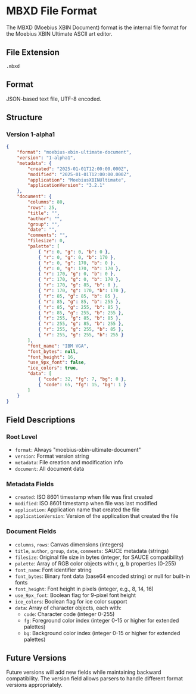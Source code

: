 # MBXD File Format

The MBXD (Moebius XBIN Document) format is the internal file format for the Moebius XBIN Ultimate ASCII art editor.

## File Extension

`.mbxd`

## Format

JSON-based text file, UTF-8 encoded.

## Structure

### Version 1-alpha1

```json
{
    "format": "moebius-xbin-ultimate-document",
    "version": "1-alpha1",
    "metadata": {
        "created": "2025-01-01T12:00:00.000Z",
        "modified": "2025-01-01T12:00:00.000Z",
        "application": "MoebiusXBINUltimate",
        "applicationVersion": "3.2.1"
    },
    "document": {
        "columns": 80,
        "rows": 25,
        "title": "",
        "author": "",
        "group": "",
        "date": "",
        "comments": "",
        "filesize": 0,
        "palette": [
            { "r": 0, "g": 0, "b": 0 },
            { "r": 0, "g": 0, "b": 170 },
            { "r": 0, "g": 170, "b": 0 },
            { "r": 0, "g": 170, "b": 170 },
            { "r": 170, "g": 0, "b": 0 },
            { "r": 170, "g": 0, "b": 170 },
            { "r": 170, "g": 85, "b": 0 },
            { "r": 170, "g": 170, "b": 170 },
            { "r": 85, "g": 85, "b": 85 },
            { "r": 85, "g": 85, "b": 255 },
            { "r": 85, "g": 255, "b": 85 },
            { "r": 85, "g": 255, "b": 255 },
            { "r": 255, "g": 85, "b": 85 },
            { "r": 255, "g": 85, "b": 255 },
            { "r": 255, "g": 255, "b": 85 },
            { "r": 255, "g": 255, "b": 255 }
        ],
        "font_name": "IBM VGA",
        "font_bytes": null,
        "font_height": 16,
        "use_9px_font": false,
        "ice_colors": true,
        "data": [
            { "code": 32, "fg": 7, "bg": 0 },
            { "code": 65, "fg": 15, "bg": 1 }
        ]
    }
}
```

## Field Descriptions

### Root Level

- `format`: Always "moebius-xbin-ultimate-document"
- `version`: Format version string
- `metadata`: File creation and modification info
- `document`: All document data

### Metadata Fields

- `created`: ISO 8601 timestamp when file was first created
- `modified`: ISO 8601 timestamp when file was last modified
- `application`: Application name that created the file
- `applicationVersion`: Version of the application that created the file

### Document Fields

- `columns`, `rows`: Canvas dimensions (integers)
- `title`, `author`, `group`, `date`, `comments`: SAUCE metadata (strings)
- `filesize`: Original file size in bytes (integer, for SAUCE compatibility)
- `palette`: Array of RGB color objects with r, g, b properties (0-255)
- `font_name`: Font identifier string
- `font_bytes`: Binary font data (base64 encoded string) or null for built-in fonts
- `font_height`: Font height in pixels (integer, e.g., 8, 14, 16)
- `use_9px_font`: Boolean flag for 9-pixel font height
- `ice_colors`: Boolean flag for ice color support
- `data`: Array of character objects, each with:
    - `code`: Character code (integer 0-255)
    - `fg`: Foreground color index (integer 0-15 or higher for extended palettes)
    - `bg`: Background color index (integer 0-15 or higher for extended palettes)

## Future Versions

Future versions will add new fields while maintaining backward compatibility. The version field allows parsers to handle different format versions appropriately.
